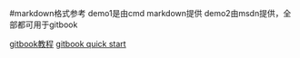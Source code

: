 #markdown格式参考
demo1是由cmd markdown提供
demo2由msdn提供，全部都可用于gitbook

[gitbook教程](http://gitbook.zhangjikai.com/bookjson.html)
[gitbook quick start](http://www.colobu.com/2014/10/09/gitbook-quickstart/)

